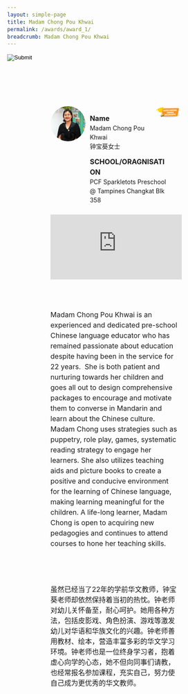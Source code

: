 ```yaml
---
layout: simple-page
title: Madam Chong Pou Khwai
permalink: /awards/award_1/
breadcrumb: Madam Chong Pou Khwai
---
```


<style>
    .wrapper {
        display: grid;
        margin-top: 50px;
        margin-left: 100px;
        margin-right: 100px;
        grid-template-columns: 10% 10% 10% 10% 10% 10% 10% 10% 10% 10%;
        grid-template-rows: 100px 100px auto auto auto;
    }

   .item1 {
        grid-column-start: 1;
        grid-column-end: 4;
        grid-row-start: 1;
        grid-row-end: 3;
        /* text-align: center; */
        margin-right: 10px;
    }

   .item2 {
        grid-column-start: 4;
        grid-column-end: 9;
        grid-row-start: 1;
        grid-row-end: 2;
        /* text-align: center; */
    }

   .item3 {
        grid-column-start: 4;
        grid-column-end: 10;
        grid-row-start: 2;
        grid-row-end: 3;
        /* text-align: center; */
    }

   .item4 {
        grid-column-start: 9;
        grid-column-end: 11;
        grid-row-start: 1;
        grid-row-end: 2;
        /* text-align: center; */
    }

   .item5 {
        grid-column-start: 1;
        grid-column-end: 11;
        grid-row-start: 3;
        grid-row-end: 4;
        margin-top: 50px;
        /* text-align: center; */
    }

   .item6 {
        grid-column-start: 1;
        grid-column-end: 11;
        grid-row-start: 4;
        grid-row-end: 5;
        margin-top: 50px;
        /* text-align: center; */
    }
    
   .item7 {
        grid-column-start: 1;
        grid-column-end: 11;
        grid-row-start: 5;
        grid-row-end: 6;
        margin-top: 50px;
        /* text-align: center; */
    }
</style>

<script>
        function goBack() {
          window.history.back();
        }
        </script>

<input type="image" name="btnBack" id="btnBack" onclick="goBack()" src="https://event-reg.biz/DefaultBanner/images/MTLS2019/btnBack.png" style="height:70px;">


<div class="wrapper">
        <div class="item1">
            <img style="border-radius: 50%; width: 100%;" src="/images/Madam Chong Pou Khwai_square.jpg">
        </div>

   <div class="item2">
                <p style="font-weight: bold;margin-bottom: 0px;font-size: 16px;line-height: 1.5;">Name</p>
                <p style="margin-top: 0px;font-size: 14px;line-height: 1.5;">
                    Madam Chong Pou Khwai<br>
                钟宝葵女士</p>
        </div>

   <div class="item3">
                <p style="font-weight: bold;margin-bottom: 0px;font-size: 16px;line-height: 1.5;">SCHOOL/ORAGNISATION</p>
                <p style="margin-top: 0px;font-size: 14px;line-height: 1.5;">
                    PCF Sparkletots Preschool @ Tampines Changkat Blk 358</p>
        </div>

   <div class="item4">
                <img style="border-radius: 50%; width: 200px;" src="/images/Outstanding.PNG">
   </div>

   <div class="item5">
                <iframe width="100%" padding-bottom:"56.25%" src="https://www.youtube.com/embed/RWcO0Laqzyk" frameborder="0" allow="accelerometer; autoplay; encrypted-media; gyroscope; picture-in-picture" allowfullscreen></iframe>
   </div>
   
   <div class="item6">
            <p style="margin-right: 10px;font-size: 16px;line-height: 1.5;">
                Madam Chong Pou Khwai is an experienced and dedicated pre-school Chinese language educator who has remained passionate about education despite having been in the service for 22 years.  She is both patient and nurturing towards her children and goes all out to design comprehensive packages to encourage and motivate them to converse in Mandarin and learn about the Chinese culture. Madam Chong uses strategies such as puppetry, role play, games, systematic reading strategy to engage her learners. She also utilizes teaching aids and picture books to create a positive and conducive environment for the learning of Chinese language, making learning meaningful for the children. A life-long learner, Madam Chong is open to acquiring new pedagogies and continues to attend courses to hone her teaching skills.
                </p>
        </div>

   <div class="item7">
                <p style="margin-right: 10px;font-size: 16px;line-height: 1.5;">
                    虽然已经当了22年的学前华文教师，钟宝葵老师却依然保持着当初的热忱。钟老师对幼儿关怀备至，耐心呵护。她用各种方法，包括皮影戏、角色扮演、游戏等激发幼儿对华语和华族文化的兴趣。钟老师善用教材、绘本，营造丰富多彩的华文学习环境。钟老师也是一位终身学习者，抱着虚心向学的心态，她不但向同事们请教，也经常报名参加课程，充实自己，努力使自己成为更优秀的华文教师。
                    </p>
        </div>
</div>
